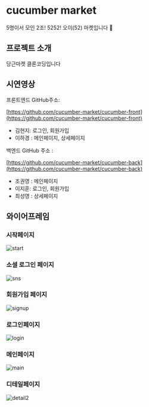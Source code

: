 # cucumber market
5명이서 모인 2조!
5252! 오이(52) 마켓입니다 💚

## 프로젝트 소개

당근마켓 클론코딩입니다

## 시연영상

프론트엔드 GitHub주소:

[https://github.com/cucumber-market/cucumber-front](https://github.com/cucumber-market/cucumber-front)

- 김현지: 로그인, 회원가입
- 이하경 : 메인페이지, 상세페이지

백엔드 GitHub  주소 :

[https://github.com/cucumber-market/cucumber-back](https://github.com/cucumber-market/cucumber-back)

- 조권영 : 메인페이지
- 이지훈: 로그인, 회원가입
- 최성영 : 상세페이지

## 와이어프레임
### 시작페이지
![start](https://user-images.githubusercontent.com/107829027/186661581-074ac7f7-1c24-4569-bd61-09639f373b67.png)
### 소셜 로그인 페이지
![sns](https://user-images.githubusercontent.com/107829027/186661719-03359677-69e3-42ab-b850-717eace9f891.png)
### 회원가입 페이지
![signup](https://user-images.githubusercontent.com/107829027/186661740-fddc23b7-da80-4b23-8654-5109c3754fd3.png)
### 로그인페이지
![login](https://user-images.githubusercontent.com/107829027/186661750-8d62ad7f-f98b-4da0-aad6-e90c58bbca3b.png)
### 메인페이지
![main](https://user-images.githubusercontent.com/107829027/186662067-890ffbe5-550f-4172-bd49-0d76df903106.png)
### 디테일페이지
![detail2](https://user-images.githubusercontent.com/107829027/186662089-ce46dc4b-b139-45f9-86e4-6b243a3e4a70.png)
